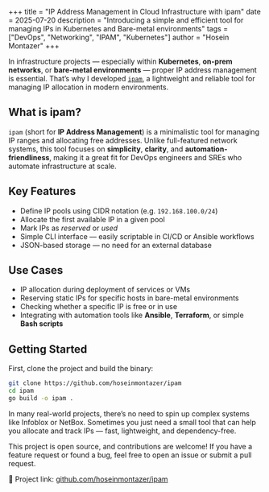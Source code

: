 +++
title = "IP Address Management in Cloud Infrastructure with ipam"
date = 2025-07-20
description = "Introducing a simple and efficient tool for managing IPs in Kubernetes and Bare-metal environments"
tags = ["DevOps", "Networking", "IPAM", "Kubernetes"]
author = "Hosein Montazer"
+++

In infrastructure projects — especially within **Kubernetes**, **on-prem networks**, or **bare-metal environments** — proper IP address management is essential. That’s why I developed [`ipam`](https://github.com/hoseinmontazer/ipam), a lightweight and reliable tool for managing IP allocation in modern environments.

## What is ipam?

`ipam` (short for **IP Address Management**) is a minimalistic tool for managing IP ranges and allocating free addresses. Unlike full-featured network systems, this tool focuses on **simplicity**, **clarity**, and **automation-friendliness**, making it a great fit for DevOps engineers and SREs who automate infrastructure at scale.

## Key Features

- Define IP pools using CIDR notation (e.g. `192.168.100.0/24`)
- Allocate the first available IP in a given pool
- Mark IPs as *reserved* or *used*
- Simple CLI interface — easily scriptable in CI/CD or Ansible workflows
- JSON-based storage — no need for an external database

## Use Cases

- IP allocation during deployment of services or VMs
- Reserving static IPs for specific hosts in bare-metal environments
- Checking whether a specific IP is free or in use
- Integrating with automation tools like **Ansible**, **Terraform**, or simple **Bash scripts**

## Getting Started

First, clone the project and build the binary:

```bash
git clone https://github.com/hoseinmontazer/ipam
cd ipam
go build -o ipam .
```


In many real-world projects, there’s no need to spin up complex systems like Infoblox or NetBox. Sometimes you just need a small tool that can help you allocate and track IPs — fast, lightweight, and dependency-free.

This project is open source, and contributions are welcome!
If you have a feature request or found a bug, feel free to open an issue or submit a pull request.

📎 Project link:  [github.com/hoseinmontazer/ipam](github.com/hoseinmontazer/ipam)



